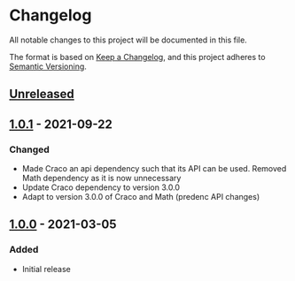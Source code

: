 # Changelog
All notable changes to this project will be documented in this file.

The format is based on [Keep a Changelog](https://keepachangelog.com/en/1.0.0/),
and this project adheres to [Semantic Versioning](https://semver.org/spec/v2.0.0.html).

## [Unreleased]

## [1.0.1] - 2021-09-22 

### Changed
- Made Craco an api dependency such that its API can be used. Removed Math dependency as it is now unnecessary
- Update Craco dependency to version 3.0.0
- Adapt to version 3.0.0 of Craco and Math (predenc API changes)

## [1.0.0] - 2021-03-05

### Added
- Initial release


[Unreleased]: https://github.com/cryptimeleon/predenc/compare/v1.0.1...HEAD
[1.0.1]: https://github.com/cryptimeleon/predenc/releases/tag/v1.0.1
[1.0.0]: https://github.com/cryptimeleon/predenc/releases/tag/v1.0.0

